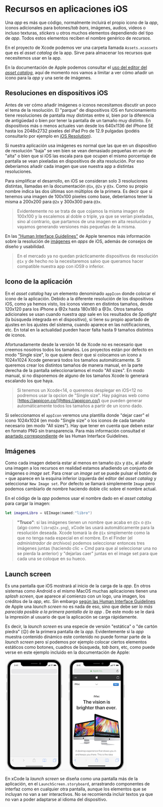 
# Recursos en aplicaciones iOS

Una *app* es más que código, normalmente incluirá el propio icono de la *app*, iconos adicionales para botones/*tab bars*, imágenes, audios, videos o incluso texturas, *stickers* u otros muchos elementos dependiendo del tipo de *app*. Todos estos elementos reciben el nombre genérico de *recursos*.

En el proyecto de Xcode podemos ver una carpeta llamada `Assets.xcassets` que es el *asset catalog* de la app. Sirve para almacenar los recursos que necesitemos usar en la app.

En la documentación de Apple podemos consultar el [uso del editor del *asset catalog*](https://help.apple.com/xcode/mac/8.0/#/dev10510b1f7), aquí de momento nos vamos a limitar a ver cómo añadir un icono para la *app* y una serie de imágenes.

## Resoluciones en dispositivos iOS

Antes de ver cómo añadir imágenes o iconos necesitamos discutir un poco el tema de la resolución. El "parque" de dispositivos iOS en funcionamiento tiene resoluciones de pantalla muy distintas entre sí, bien por la diferencia de antigüedad o bien por tener la pantalla de un tamaño muy distinto. En dispositivos más o menos actuales van desde los 640x1136 del iPhone SE hasta los 2048x2732 pixeles del iPad Pro de 12.9 pulgadas (podéis consultarlo por ejemplo en [iOS Resolution](https://www.ios-resolution.com/)).

Si nuestra aplicación usa imágenes es normal que las que en un dispositivo de resolución "baja" se ven bien se vean demasiado pequeñas en uno de "alta" o bien que si iOS las escala para que ocupen el mismo porcentaje de pantalla se vean pixeladas en dispositivos de alta resolución. Por eso deberíamos añadir cada imagen que use nuestra app a distintas resoluciones.

Para simplificar el desarrollo, en iOS se consideran solo 3 resoluciones distintas, llamadas en la documentación `@1x`, `@2x` y `@3x`. Como su propio nombre indica las dos últimas son múltiplos de la primera. Es decir que si tenemos una imagen de 100x100 pixeles como base, deberíamos tener la misma a 200x200 para `@2x` y 300x300 para `@3x`. 

> Evidentemente no se trata de que cojamos la misma imagen de 100x100 y la escalemos al doble o triple, ya que se verían pixeladas, sino al contrario, que partamos de una imagen en alta resolución y vayamos generando versiones más pequeñas de la misma.

En las ["Human Interface Guidelines"](https://developer.apple.com/design/human-interface-guidelines/) de Apple tenemos más información sobre la resolución de [imágenes](https://developer.apple.com/design/human-interface-guidelines/images) en *apps* de iOS, además de consejos de diseño y usabilidad.

> En el mercado ya no quedan prácticamente dispositivos de resolución `@1x` y de hecho no la necesitaremos salvo que queramos hacer compatible nuestra app con iOS9 o inferior.

## Icono de la aplicación

En el *asset catalog* hay un elemento denominado `appIcon` donde colocar el icono de la aplicación. Debido a la diferente resolución de los dispositivos iOS, como ya hemos visto, los iconos vienen en distintos tamaños, desde 120x120 para los iPhone a @2x hasta 180x180 a @3x.  Otros tamaños adicionales se usan cuando nuestra *app* sale en los resultados de *Spotlight* (la búsqueda integrada en el dispositivo), si tiene su propio apartado de ajustes en los ajustes del sistema, cuando aparece en las notificaciones, etc. En total en la actualidad pueden hacer falta hasta 9 tamaños distintos de iconos.

Afortunadamente desde la versión 14 de Xcode no es necesario que creemos nosotros todos los tamaños. Los proyectos están por defecto en modo "Single size", lo que quiere decir que si colocamos un icono a 1024x1024 Xcode generará todos los tamaños automáticamente. Si queremos crear los distintos tamaños de manera manual, en la parte derecha de la pantalla seleccionaríamos el modo "All sizes". En modo manual, si no disponemos de alguno de los tamaños Xcode lo generará escalando los que haya. 


> Si tenemos un Xcode<14, o queremos desplegar en iOS<12 no podremos usar la opcíon de "Single size". Hay páginas web como [https://appicon.co/](https://appicon.co/) que pueden generar automáticamente todos los tamaños a partir de un icono dado.

Si seleccionamos el `appIcon` veremos una plantilla donde "dejar caer" el icono 1024x1024 (en modo "Single size" o los iconos de cada tamaño necesario (en modo "All sizes"). Hay que tener en cuenta que deben estar en formato PNG sin transparencia. Para más información consultad el [apartado correspondiente](https://developer.apple.com/design/human-interface-guidelines/app-icons#Specifications) de las Human Interface Guidelines.


## Imágenes

Como cada imagen debería estar al menos en tamaño `@2x` y `@3x`, al añadir una imagen a los recursos en realidad estamos añadiendo un conjunto de imágenes o *image set*. Para crear un *image set* se puede pulsar el botón de `+` que aparece en la esquina inferior izquierda del editor del *asset catalog* y seleccionar `New Image set`. Por defecto se llamará simplemente `Image` pero podemos cambiarlo de nombre haciendo doble clic sobre el nombre actual.

En el código de la *app* podemos usar el nombre dado en el *asset catalog* para cargar la imagen:

```swift
let imagenLibro = UIImage(named:"libro")
```

> **"Truco"**: si las imágenes tienen un nombre que acaba en `@2x` o `@3x` (algo como `libro@2x.png`), xCode las usará automáticamente para la resolución deseada. Xcode tomará la de `@1x` simplemente como la que no tenga nada especial en el nombre. En el Finder (el *administrador de archivos*) podemos seleccionar entonces tres imágenes juntas (haciendo clic +  Cmd para que al seleccionar una no se pierda la anterior) y "dejarlas caer" juntas en el image set para que cada una se coloque en su hueco.

## Launch screen

Es una pantalla que iOS mostrará al inicio de la carga de la *app*. En otros sistemas como Android o el mismo MacOS muchas aplicaciones tienen una *splash screen*, que aparece al comienzo con un logo, una imagen, los créditos de la *app*, etc. Sin embargo [según las Human Interface Guidelines](hthttps://developer.apple.com/design/human-interface-guidelines/launching#Launch-screens) de Apple una *launch screen* no es nada de eso, sino que debe ser *lo más parecida posible a la primera pantalla de la app* . De este modo se le dará la impresión al usuario de que la aplicación se carga rápidamente. 

Es decir, la *launch screen* es una especie de versión "estática" o "de cartón piedra" (😉) de la primera pantalla de la *app*. Evidentemente si la *app* muestra contenido dinámico este contenido no puede formar parte de la *launch screen* pero sí podemos por ejemplo colocar ciertos elementos estáticos como botones, cuadros de búsqueda, *tab bars*, etc, como puede verse en este ejemplo incluido en la documentación de Apple:

![Ejemplo de launch screen de las "Human Interface Guidelines"](imag/launch_screen.png)

En xCode la *launch screen* se diseña como una pantalla más de la aplicación, en el `LaunchScreen.storyboard`, arrastrando componentes de interfaz como en cualquier otra pantalla, aunque los elementos que se incluyan no van a ser interactivos. No se recomienda incluir textos ya que no van a poder adaptarse al idioma del dispositivo.

